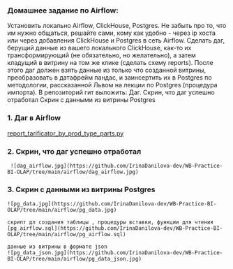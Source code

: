 ### Домашнее задание по Airflow:
Установить локально Airflow, ClickHouse, Postgres. Не забыть про то, что им нужно общаться, решайте сами, кому как удобно - через ip хоста или через добавления ClickHouse и Postgres в сеть Airflow.
Сделать даг, берущий данные из вашего локального ClickHouse, как-то их трансформирующий (не обязательно, но желательно), а затем кладущий в витрину на том же клике (сделать схему reports). После этого даг должен взять данные из только что созданной витрины, преобразовать в датафрейм пандас, и заинсертить их в Postgres по методологии, рассказанной Львом на лекции по Postgres (процедура импорта).
В репозиторий гит выложить:
Даг.
Скрин, что даг успешно отработал
Скрин с данными из витрины Postgres



### 1. Даг в  Airflow
   [report_tarifiсator_by_prod_type_parts.py](https://github.com/IrinaDanilova-dev/WB-Practice-BI-OLAP/tree/main/airflow/report_tarifiсator_by_prod_type_parts.py)    

### 2. Скрин, что даг успешно отработал
     ![dag_airflow.jpg](https://github.com/IrinaDanilova-dev/WB-Practice-BI-OLAP/tree/main/airflow/dag_airflow.jpg)  
    
### 3. Скрин с данными из витрины Postgres    
    ![pg_data.jpg](https://github.com/IrinaDanilova-dev/WB-Practice-BI-OLAP/tree/main/airflow/pg_data.jpg)  

    скрипт дл создания таблицы , процедуры вставки, функции для чтения
    [pg_airflow.sql](https://github.com/IrinaDanilova-dev/WB-Practice-BI-OLAP/tree/main/airflow/pg_airflow.sql)  

    данные из витрины в формате json
    ![pg_data_json.jpg](https://github.com/IrinaDanilova-dev/WB-Practice-BI-OLAP/tree/main/airflow/pg_data_json.jpg)  



